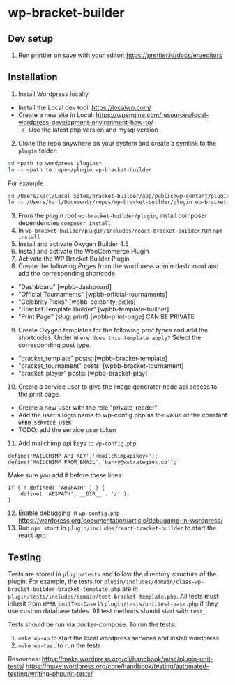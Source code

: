 # wp-bracket-builder

## Dev setup

1. Run prettier on save with your editor: https://prettier.io/docs/en/editors

## Installation

1. Install Wordpress locally

- Install the Local dev tool: https://localwp.com/
- Create a new site in Local: https://wpengine.com/resources/local-wordpress-development-environment-how-to/
   - Use the latest php version and mysql version

2. Clone the repo anywhere on your system and create a symlink to the `plugin` folder:

```sh
cd <path to wordpress plugins>
ln -s <path to repo>/plugin wp-bracket-builder
```

For example

```sh
cd /Users/karl/Local Sites/bracket-builder/app/public/wp-content/plugins
ln -s /Users/karl/Documents/repos/wp-bracket-builder/plugin wp-bracket-builder
```

3. From the plugin root `wp-bracket-builder/plugin`, install composer dependencies `composer install`
4. In `wp-bracket-builder/plugin/includes/react-bracket-builder` run `npm install`
5. Install and activate Oxygen Builder 4.5
6. Install and activate the WooCommerce Plugin
7. Activate the WP Bracket Builder Plugin
8. Create the following _Pages_ from the wordpress admin dashboard and add the corresponding shortcode

- "Dashboard" [wpbb-dashboard]
- "Official Tournaments" [wpbb-official-tournaments]
- "Celebrity Picks" [wpbb-celebrity-picks]
- "Bracket Template Builder" [wpbb-template-builder]
- "Print Page" (slug: print) [wpbb-print-page] CAN BE PRIVATE

9. Create Oxygen templates for the following post types and add the shortcodes. Under `Where does this template apply?` Select the corresponding post type.

- "bracket_template" posts: [wpbb-bracket-template]
- "bracket_tournament" posts: [wpbb-bracket-tournament]
- "bracket_player" posts: [wpbb-bracket-play]

10. Create a service user to give the image generator node api access to the print page.

- Create a new user with the role "private_reader"
- Add the user's login name to wp-config.php as the value of the constant `WPBB_SERVICE_USER`
- TODO: add the service user token

11. Add mailchimp api keys to `wp-config.php`

```
define('MAILCHIMP_API_KEY','<mailchimpapikey>');
define('MAILCHIMP_FROM_EMAIL','barry@wstrategies.co');
```

Make sure you add it before these lines:

```
if ( ! defined( 'ABSPATH' ) ) {
    define( 'ABSPATH', __DIR__ . '/' );
}
```

12. Enable debugging in `wp-config.php` https://wordpress.org/documentation/article/debugging-in-wordpress/
13. Run `npm start` in `plugin/includes/react-bracket-builder` to start the react app.

## Testing

Tests are stored in `plugin/tests` and follow the directory structure of the plugin. For example, the tests for `plugin/includes/domain/class-wp-bracket-builder-bracket-template.php` are in `plugin/tests/includes/domain/test-bracket-template.php`. All tests must inherit from `WPBB_UnitTestCase` in `plugin/tests/unittest-base.php` if they use custom database tables. All test methods should start with `test_`.

Tests should be run via docker-compose. To run the tests:

1. `make wp-up` to start the local wordpress services and install wordpress
2. `make wp-test` to run the tests

Resources:
https://make.wordpress.org/cli/handbook/misc/plugin-unit-tests/
https://make.wordpress.org/core/handbook/testing/automated-testing/writing-phpunit-tests/
